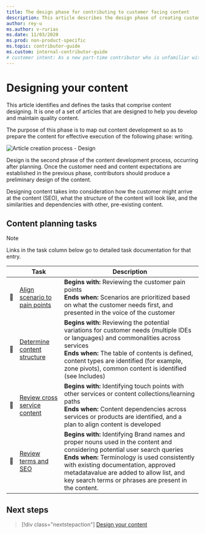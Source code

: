 ```yaml
---
title: The design phase for contributing to customer facing content
description: This article describes the design phase of creating customer facing content
author: rey-u
ms.author: v-rurias
ms.date: 11/03/2020
ms.prod: non-product-specific
ms.topic: contributor-guide
ms.custom: internal-contributor-guide
# customer intent: As a new part-time contributor who is unfamiliar with the design phase of content develop I need to know what steps or tasks are involved so I can make sure I've done the work to plan a quality content contribution.
---
```


# Designing your content

This article identifies and defines the tasks that comprise content designing. It is one of a set of articles that are designed to help you develop and maintain quality content.

The purpose of this phase is to map out content development so as to prepare the content for effective execution of the following phase: writing.

![Article creation process - Design](./media/content-dev/1-design.svg)
<!--- this image should be 3 to 5 process buckets that reflect the work of planning --->

Design is the second phrase of the content development process, occurring after planning. Once the customer need and content expectations are established in the previous phase, contributors should produce a preliminary design of the content.

Designing content takes into consideration how the customer might arrive at the content (SEO), what the structure of the content will look like, and the similarities and dependencies with other, pre-existing content.

## Content planning tasks

> [!NOTE]
> Links in the task column below go to detailed task documentation for that entry.

|  | Task | Description |
|-|-|-|
|  | [Align scenario to pain points]() | **Begins with:** Reviewing the customer pain points <br>**Ends when:** Scenarios are prioritized based on what the customer needs first, and presented in the voice of the customer|
|  | [Determine content structure]() | **Begins with:** Reviewing the potential variations for customer needs (multiple IDEs or languages) and commonalities across services <br>**Ends when:** The table of contents is defined, content types are identified (for example, zone pivots), common content is identified (see Includes)|
|  | [Review cross service content]() | **Begins with:** Identifying touch points with other services or content collections/learning paths<br>**Ends when:** Content dependencies across services or products are identified, and a plan to align content is developed|
|  | [Review terms and SEO]() | **Begins with:** Identifying Brand names and proper nouns used in the content and considering potential user search queries<br>**Ends when:** Terminology is used consistently with existing documentation, approved metadatavalue are added to allow list, and key search terms or phrases are present in the content.|

## Next steps

> [!div class="nextstepaction"]
> [Design your content](./content-dev-design.md)
